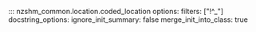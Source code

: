 ::: nzshm_common.location.coded_location
    options:
        filters: ["!^_"]
        docstring_options:
            ignore_init_summary: false
        merge_init_into_class: true

